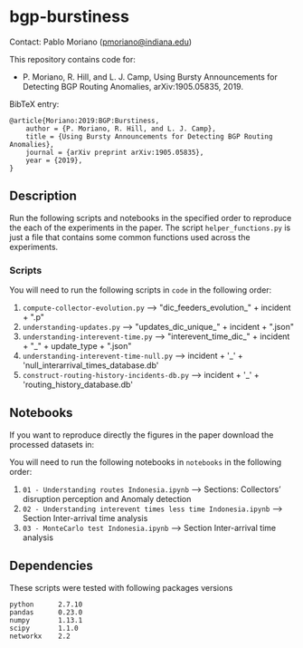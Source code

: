 # bgp-burstiness

Contact: Pablo Moriano (pmoriano@indiana.edu)

This repository contains code for: 
- P. Moriano, R. Hill, and L. J. Camp, Using Bursty Announcements for Detecting BGP
Routing Anomalies, arXiv:1905.05835, 2019.

BibTeX entry:

```
@article{Moriano:2019:BGP:Burstiness,
    author = {P. Moriano, R. Hill, and L. J. Camp},
    title = {Using Bursty Announcements for Detecting BGP Routing Anomalies},
    journal = {arXiv preprint arXiv:1905.05835},
    year = {2019},
}
```

## Description

Run the following scripts and notebooks in the specified order to reproduce the each of the experiments in the paper. The script `helper_functions.py` is just a file that contains some common functions used across the experiments.

### Scripts

You will need to run the following scripts in `code` in the following order:

1. `compute-collector-evolution.py` --> "dic_feeders_evolution_" + incident + ".p"
2. `understanding-updates.py` --> "updates_dic_unique_" + incident +  ".json"
3. `understanding-interevent-time.py` --> "interevent_time_dic_" + incident + "_" + update_type + ".json"
4. `understanding-interevent-time-null.py` --> incident + '_' + 'null_interarrival_times_database.db'
5. `construct-routing-history-incidents-db.py` --> incident + '_' + 'routing_history_database.db'

## Notebooks

If you want to reproduce directly the figures in the paper download the processed datasets in:  

You will need to run the following notebooks in `notebooks` in the following order:

1. `01 - Understanding routes Indonesia.ipynb` --> Sections: Collectors’ disruption perception and Anomaly detection 
2. `02 - Understanding interevent times less time Indonesia.ipynb` --> Section Inter-arrival time analysis
3. `03 - MonteCarlo test Indonesia.ipynb` --> Section Inter-arrival time analysis


## Dependencies
These scripts were tested with following packages versions

	python		2.7.10
	pandas		0.23.0
	numpy		1.13.1
	scipy		1.1.0
	networkx	2.2

